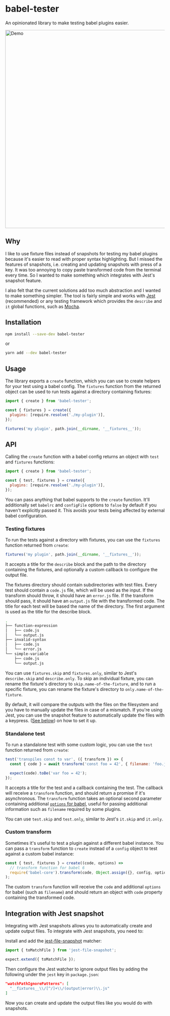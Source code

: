 # babel-tester

An opinionated library to make testing babel plugins easier.

<img alt="Demo" src="demo/demo.gif" width="626">

## Why

I like to use fixture files instead of snapshots for testing my babel plugins because it's easier to read with proper syntax highlighting. But I missed the features of snapshots, i.e. creating and updating snapshots with press of a key. It was too annoying to copy paste transformed code from the terminal every time. So I wanted to make something which integrates with Jest's snapshot feature.

I also felt that the current solutions add too much abstraction and I wanted to make something simpler. The tool is fairly simple and works with [Jest](https://jestjs.io/) (recommended) or any testing framework which provides the `describe` and `it` global functions, such as [Mocha](https://mochajs.org/).

## Installation

```sh
npm install --save-dev babel-tester
```

or

```sh
yarn add --dev babel-tester
```

## Usage

The library exports a `create` function, which you can use to create helpers for your test using a babel config. The `fixtures` function from the returned object can be used to run tests against a directory containing fixtures:

```js
import { create } from 'babel-tester';

const { fixtures } = create({
  plugins: [require.resolve('./my-plugin')],
});

fixtures('my plugin', path.join(__dirname, '__fixtures__'));
```

## API

Calling the `create` function with a babel config returns an object with `test` and `fixtures` functions:

```js
import { create } from 'babel-tester';

const { test, fixtures } = create({
  plugins: [require.resolve('./my-plugin')],
});
```

You can pass anything that babel supports to the `create` function. It'll additionally set `babelrc` and `configFile` options to `false` by default if you haven't explicitly passed it. This avoids your tests being affected by external babel configuration.

### Testing fixtures

To run the tests against a directory with fixtures, you can use the `fixtures` function returned from `create`:

```js
fixtures('my plugin', path.join(__dirname, '__fixtures__'));
```

It accepts a title for the `describe` block and the path to the directory containing the fixtures, and optionally a custom callback to configure the output file.

The fixtures directory should contain subdirectories with test files. Every test should contain a `code.js` file, which will be used as the input. If the transform should throw, it should have an `error.js` file. If the transform should pass, it should have an `output.js` file with the transformed code. The title for each test will be based the name of the directory. The first argument is used as the title for the describe block.

```sh
.
├── function-expression
│   ├── code.js
│   └── output.js
├── invalid-syntax
│   ├── code.js
│   └── error.js
└── simple-variable
    ├── code.js
    └── output.js
```

You can use `fixtures.skip` and `fixtures.only`, similar to Jest's `describe.skip` and `describe.only`. To skip an individual fixture, you can rename the fixture's directory to `skip.name-of-the-fixture`, and to run a specific fixture, you can rename the fixture's directory to `only.name-of-the-fixture`.

By default, it will compare the outputs with the files on the filesystem and you have to manually update the files in case of a mismatch. If you're using Jest, you can use the snapshot feature to automatically update the files with a keypress. ([See below](#integration-with-jest-snapshot)) on how to set it up.

### Standalone test

To run a standalone test with some custom logic, you can use the `test` function returned from `create`:

```js
test('transpiles const to var', ({ transform }) => {
  const { code } = await transform('const foo = 42', { filename: 'foo.js' });

  expect(code).toBe('var foo = 42');
});
```

It accepts a title for the test and a callback containing the test. The callback will receive a `transform` function, and should return a promise if it's asynchronous. The `transform` function takes an optional second parameter containing additional [`options` for babel](https://babeljs.io/docs/en/options), useful for passing additional information such as `filename` required by some plugins.

You can use `test.skip` and `test.only`, similar to Jest's `it.skip` and `it.only`.

### Custom transform

Sometimes it's useful to test a plugin against a different babel instance. You can pass a `transform` function to `create` instead of a `config` object to test against a custom babel instance:

```js
const { test, fixtures } = create((code, options) =>
  // transform function for babel 6
  require('babel-core').transform(code, Object.assign({}, config, options))
);
```

The custom `transform` function will receive the `code` and additional `options` for babel (such as `filename`) and should return an object with `code` property containing the transformed code.

## Integration with Jest snapshot

Integrating with Jest snapshots allows you to automatically create and update output files. To integrate with Jest snapshots, you need to:

Install and add the [jest-file-snapshot](https://github.com/satya164/jest-file-snapshot) matcher:

```js
import { toMatchFile } from 'jest-file-snapshot';

expect.extend({ toMatchFile });
```

Then configure the Jest watcher to ignore output files by adding the following under the `jest` key in `package.json`:

```json
"watchPathIgnorePatterns": [
  "__fixtures__\\/[^/]+\\/(output|error)\\.js"
]
```

Now you can create and update the output files like you would do with snapshots.
